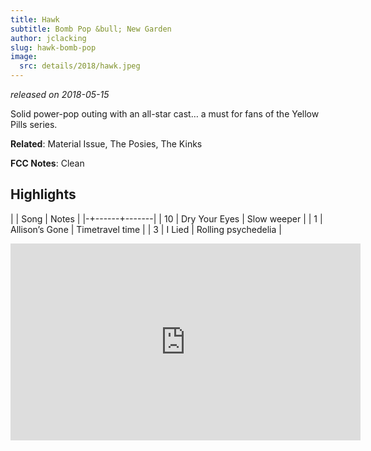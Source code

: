 ```yaml
---
title: Hawk
subtitle: Bomb Pop &bull; New Garden
author: jclacking
slug: hawk-bomb-pop
image:
  src: details/2018/hawk.jpeg
---
```

_released on 2018-05-15_

Solid power-pop outing with an all-star cast… a must for fans of the Yellow Pills series.

**Related**: Material Issue, The Posies, The Kinks

<!--more-->

**FCC Notes**: Clean

## Highlights

| | Song | Notes |
|-+------+-------|
| 10 | Dry Your Eyes | Slow weeper |
| 1 | Allison’s Gone | Timetravel time |
| 3 | I Lied | Rolling psychedelia |

<div class="tlo-detail-video"><iframe width="560" height="315" src="https://www.youtube.com/embed/lRYpJydaeYY" frameborder="0" allow="autoplay; encrypted-media" allowfullscreen></iframe></div>
